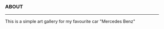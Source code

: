 ### ABOUT
------------------------------------------------------------
This is a simple art gallery for my favourite car "Mercedes Benz"